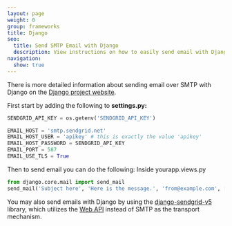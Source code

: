 ```yaml
---
layout: page
weight: 0
group: frameworks
title: Django
seo:
  title: Send SMTP Email with Django
  description: View instructions on how to easily send email with Django using SendGrid, by setting up setting up Django's built in mail library.
navigation:
  show: true
---
```


There is more detailed information about sending email over SMTP with Django on the [Django project website](https://docs.djangoproject.com/en/dev/topics/email/).

First start by adding the following to **settings.py:**

```python
SENDGRID_API_KEY = os.getenv('SENDGRID_API_KEY')

EMAIL_HOST = 'smtp.sendgrid.net'
EMAIL_HOST_USER = 'apikey' # this is exactly the value 'apikey'
EMAIL_HOST_PASSWORD = SENDGRID_API_KEY
EMAIL_PORT = 587
EMAIL_USE_TLS = True
```

Then to send email you can do the following:
Inside yourapp.views.py

```python
from django.core.mail import send_mail
send_mail('Subject here', 'Here is the message.', 'from@example.com', ['to@example.com'], fail_silently=False)
```

<call-out>

You may also send emails with Django by using the [django-sendgrid-v5](https://github.com/sklarsa/django-sendgrid-v5) library, which utilizes the [Web API](https://sendgrid.api-docs.io/v3.0/mail-send/v3-mail-send) instead of SMTP as the transport mechanism.

</call-out>
